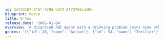 ```yaml
---
id: 1e723167-2fbf-420d-bd72-2f73766ca10e
blueprint: movie
title: D-Tox
release_date: '2002-01-04'
overview: 'A disgraced FBI agent with a drinking problem joins nine other troubled law enforcement officers at an isolated detox clinic in the wilds of Wyoming. But the therapeutic sanctuary becomes a nightmarish hellhole when a major snowstorm cuts off the clinic from the outside world and enables a killer on the inside to get busy.'
genres: '[{"id": 28, "name": "Action"}, {"id": 53, "name": "Thriller"}]'
---
```

